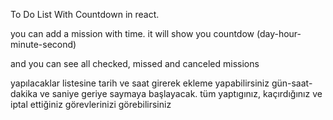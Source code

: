 To Do List With Countdown in react. 

you can add a mission with time. it will show you countdow (day-hour-minute-second)

and you can see all checked, missed and canceled missions


yapılacaklar listesine tarih ve saat girerek ekleme yapabilirsiniz
gün-saat-dakika ve saniye geriye saymaya başlayacak. 
tüm yaptıgınız, kaçırdığınız ve iptal ettiğiniz görevlerinizi görebilirsiniz
